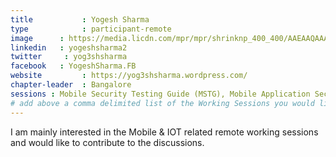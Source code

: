 ```yaml
---
title           : Yogesh Sharma
type            : participant-remote
image      : https://media.licdn.com/mpr/mpr/shrinknp_400_400/AAEAAQAAAAAAAAV6AAAAJDdlZjJiODVlLTE4NmItNGQyZC04Y2Y3LThhMTk3YWUyNjlmOA.jpg
linkedin   : yogeshsharma2
twitter     : yog3shsharma
facebook   : YogeshSharma.FB
website         : https://yog3shsharma.wordpress.com/
chapter-leader  : Bangalore
sessions : Mobile Security Testing Guide (MSTG), Mobile Application Security Verification Standard (MASVS), Data behind Owasp Top 10 2017, Owasp Top 10 2017
# add above a comma delimited list of the Working Sessions you would like to attend (use the session's title)
---
```


I am mainly interested in the Mobile & IOT related remote working sessions and would like to contribute to the discussions.

